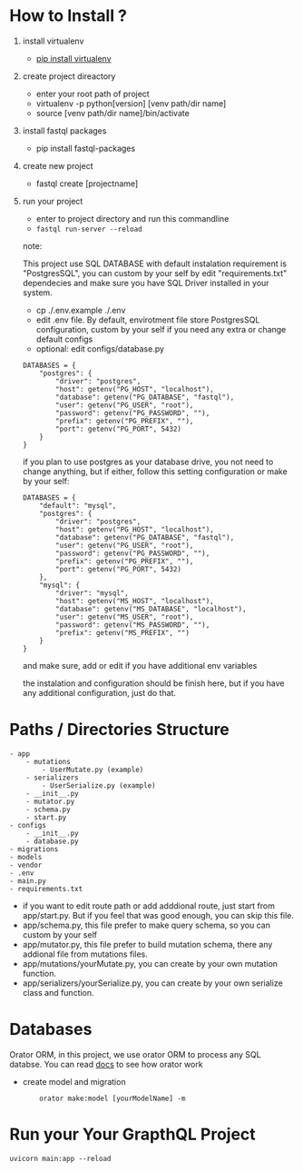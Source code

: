 # How to Install ?

1. install virtualenv
    - [pip install virtualenv](https://pypi.org/project/virtualenv/)
2. create project direactory 
    - enter your root path of project
    - virtualenv -p python[version] [venv path/dir name]
    - source [venv path/dir name]/bin/activate
3. install fastql packages
    - pip install fastql-packages
4. create new project
    - fastql create [projectname]
5. run your project
    - enter to project directory and run this commandline
    - `fastql run-server --reload`

    note:

    This project use SQL DATABASE with default instalation requirement is "PostgresSQL", you can custom by your self by edit "requirements.txt" dependecies and make sure you have SQL Driver installed in your system.

    - cp ./.env.example ./.env
    - edit .env file. By default, envirotment file store PostgresSQL configuration, custom by your self if you need any extra or change default configs
    - optional: edit configs/database.py

    ```
    DATABASES = {
        "postgres": {
            "driver": "postgres",
            "host": getenv("PG_HOST", "localhost"),
            "database": getenv("PG_DATABASE", "fastql"),
            "user": getenv("PG_USER", "root"),
            "password": getenv("PG_PASSWORD", ""),
            "prefix": getenv("PG_PREFIX", ""),
            "port": getenv("PG_PORT", 5432)
        }
    }
    ```
    if you plan to use postgres as your database drive, you not need to change anything, but if either, follow this setting configuration or make by your self:

    ```
    DATABASES = {
        "default": "mysql",
        "postgres": {
            "driver": "postgres",
            "host": getenv("PG_HOST", "localhost"),
            "database": getenv("PG_DATABASE", "fastql"),
            "user": getenv("PG_USER", "root"),
            "password": getenv("PG_PASSWORD", ""),
            "prefix": getenv("PG_PREFIX", ""),
            "port": getenv("PG_PORT", 5432)
        },
        "mysql": {
            "driver": "mysql",
            "host": getenv("MS_HOST", "localhost"),
            "database": getenv("MS_DATABASE", "localhost"),
            "user": getenv("MS_USER", "root"),
            "password": getenv("MS_PASSWORD", ""),
            "prefix": getenv("MS_PREFIX", "")
        }
    }
    ```
    and make sure, add or edit if you have additional env variables

    the instalation and configuration should be finish here, but if you have any additional configuration, just do that.


# Paths / Directories Structure

```
- app
    - mutations
        - UserMutate.py (example)
    - serializers
        - UserSerialize.py (example)
    - __init__.py
    - mutator.py
    - schema.py
    - start.py
- configs
    - __init__.py
    - database.py
- migrations
- models
- vendor
- .env
- main.py
- requirements.txt
```

- if you want to edit route path or add adddional route, just start from app/start.py. But if you feel that was good enough, you can skip this file.
- app/schema.py, this file prefer to make query schema, so you can custom by your self
- app/mutator.py, this file prefer to build mutation schema, there any addional file from mutations files.
- app/mutations/yourMutate.py, you can create by your own mutation function.
- app/serializers/yourSerialize.py, you can create by your own serialize class and function.


# Databases

Orator ORM, in this project, we use orator ORM to process any SQL databse. You can read [docs](https://orator-orm.com/docs/orm.html) to see how orator work

- create model and migration
    ``` 
        orator make:model [yourModelName] -m
    ```

# Run your Your GrapthQL Project
    uvicorn main:app --reload



